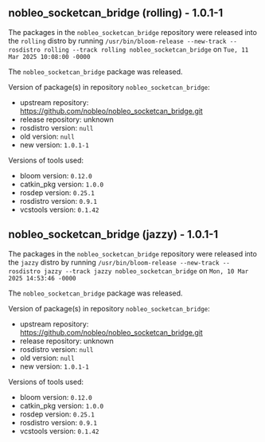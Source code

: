 ## nobleo_socketcan_bridge (rolling) - 1.0.1-1

The packages in the `nobleo_socketcan_bridge` repository were released into the `rolling` distro by running `/usr/bin/bloom-release --new-track --rosdistro rolling --track rolling nobleo_socketcan_bridge` on `Tue, 11 Mar 2025 10:08:00 -0000`

The `nobleo_socketcan_bridge` package was released.

Version of package(s) in repository `nobleo_socketcan_bridge`:

- upstream repository: https://github.com/nobleo/nobleo_socketcan_bridge.git
- release repository: unknown
- rosdistro version: `null`
- old version: `null`
- new version: `1.0.1-1`

Versions of tools used:

- bloom version: `0.12.0`
- catkin_pkg version: `1.0.0`
- rosdep version: `0.25.1`
- rosdistro version: `0.9.1`
- vcstools version: `0.1.42`


## nobleo_socketcan_bridge (jazzy) - 1.0.1-1

The packages in the `nobleo_socketcan_bridge` repository were released into the `jazzy` distro by running `/usr/bin/bloom-release --new-track --rosdistro jazzy --track jazzy nobleo_socketcan_bridge` on `Mon, 10 Mar 2025 14:53:46 -0000`

The `nobleo_socketcan_bridge` package was released.

Version of package(s) in repository `nobleo_socketcan_bridge`:

- upstream repository: https://github.com/nobleo/nobleo_socketcan_bridge.git
- release repository: unknown
- rosdistro version: `null`
- old version: `null`
- new version: `1.0.1-1`

Versions of tools used:

- bloom version: `0.12.0`
- catkin_pkg version: `1.0.0`
- rosdep version: `0.25.1`
- rosdistro version: `0.9.1`
- vcstools version: `0.1.42`


